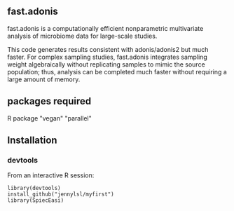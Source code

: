 ## fast.adonis
fast.adonis is a computationally efficient nonparametric multivariate analysis of microbiome data for large-scale studies.

This code generates results consistent with adonis/adonis2 but much faster. For complex sampling studies, fast.adonis integrates sampling weight algebraically without replicating samples to mimic the source population; thus, analysis can be completed much faster without requiring a large amount of memory.

## packages required
R package "vegan" "parallel"
## Installation ##


### devtools ###


From an interactive R session:

```{r, eval=FALSE}
library(devtools)
install_github("jennylsl/myfirst")
library(SpiecEasi)
```
